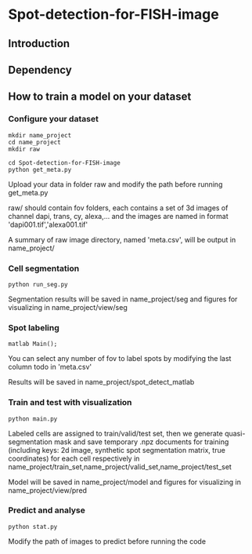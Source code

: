 # Spot-detection-for-FISH-image
## Introduction
## Dependency
## How to train a model on your dataset
### Configure your dataset

```
mkdir name_project
cd name_project
mkdir raw 

cd Spot-detection-for-FISH-image
python get_meta.py
```
Upload your data in folder raw and modify the path before running get_meta.py

raw/ should contain fov folders, each contains a set of 3d images of channel dapi, trans, cy, alexa,... and the images are named in format 'dapi001.tif','alexa001.tif'

A summary of raw image directory, named 'meta.csv', will be output in name_project/

### Cell segmentation
```
python run_seg.py
```
Segmentation results will be saved in name_project/seg and figures for visualizing in name_project/view/seg

### Spot labeling
```
matlab Main();
```
You can select any number of fov to label spots by modifying the last column todo in 'meta.csv'

Results will be saved in name_project/spot_detect_matlab

### Train and test with visualization
```
python main.py
```
Labeled cells are assigned to train/valid/test set, then we generate quasi-segmentation mask and save temporary .npz documents for training (including keys: 2d image, synthetic spot segmentation matrix, true coordinates) for each cell respectively in name_project/train_set,name_project/valid_set,name_project/test_set

Model will be saved in name_project/model and figures for visualizing in name_project/view/pred

### Predict and analyse
```
python stat.py
```
Modify the path of images to predict before running the code

